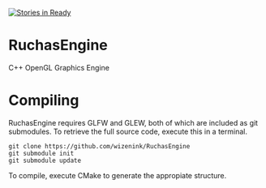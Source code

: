 [![Stories in Ready](https://badge.waffle.io/wizenink/RuchasEngine.png?label=ready&title=Ready)](https://waffle.io/wizenink/RuchasEngine?utm_source=badge)
# RuchasEngine
C++ OpenGL Graphics Engine

# Compiling
RuchasEngine requires GLFW and GLEW, both of which are included as git submodules.
To retrieve the full source code, execute this in a terminal.

    git clone https://github.com/wizenink/RuchasEngine
    git submodule init
    git submodule update

To compile, execute CMake to generate the appropiate structure.